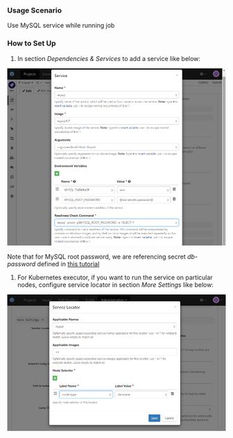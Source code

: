 ### Usage Scenario 

Use MySQL service while running job

### How to Set Up

1. In section _Dependencies & Services_ to add a service like below:

  ![Mysql Service](../images/mysql-service.png)
  
Note that for MySQL root password, we are referencing secret _db-password_ defined in [this tutorial ](build-spec-secret.md)
  
1. For Kubernetes executor, if you want to run the service on particular nodes, configure service locator in section _More Settings_ like below:

  ![Service Locator](../images/service-locator.png)